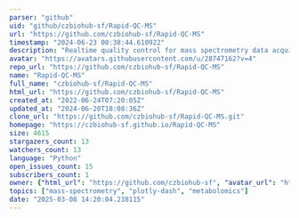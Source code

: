 ```yaml
---
parser: "github"
uid: "github/czbiohub-sf/Rapid-QC-MS"
url: "https://github.com/czbiohub-sf/Rapid-QC-MS"
timestamp: "2024-06-23 00:38:44.610922"
description: "Realtime quality control for mass spectrometry data acquisition"
avatar: "https://avatars.githubusercontent.com/u/28747162?v=4"
repo_url: "https://github.com/czbiohub-sf/Rapid-QC-MS"
name: "Rapid-QC-MS"
full_name: "czbiohub-sf/Rapid-QC-MS"
html_url: "https://github.com/czbiohub-sf/Rapid-QC-MS"
created_at: "2022-06-24T07:20:05Z"
updated_at: "2024-06-20T18:08:36Z"
clone_url: "https://github.com/czbiohub-sf/Rapid-QC-MS.git"
homepage: "https://czbiohub-sf.github.io/Rapid-QC-MS"
size: 4615
stargazers_count: 13
watchers_count: 13
language: "Python"
open_issues_count: 15
subscribers_count: 1
owner: {"html_url": "https://github.com/czbiohub-sf", "avatar_url": "https://avatars.githubusercontent.com/u/28747162?v=4", "login": "czbiohub-sf", "type": "Organization"}
topics: ["mass-spectrometry", "plotly-dash", "metabolomics"]
date: "2025-03-08 14:20:04.238115"
---
```

